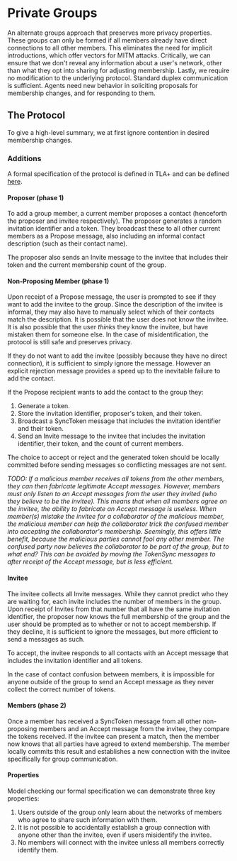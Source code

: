 # Private Groups

An alternate groups approach that preserves more privacy properties.
These groups can only be formed if all members already have direct connections to all other members.
This eliminates the need for implicit introductions, which offer vectors for MITM attacks.
Critically, we can ensure that we don't reveal any information about a user's network, other than what they opt into sharing for adjusting membership.
Lastly, we require no modification to the underlying protocol.
Standard duplex communication is sufficient.
Agents need new behavior in soliciting proposals for membership changes, and for responding to them.

## The Protocol

To give a high-level summary, we at first ignore contention in desired membership changes.

### Additions

A formal specification of the protocol is defined in TLA+ and can be defined [here](./2022-06-11-private-groups/groups_invite_without_competition.tla).

#### Proposer (phase 1)

To add a group member, a current member proposes a contact (henceforth the proposer and invitee respectively).
The proposer generates a random invitation identifier and a token.
They broadcast these to all other current members as a Propose message, also including an informal contact description (such as their contact name).

The proposer also sends an Invite message to the invitee that includes their token and the current membership count of the group.

#### Non-Proposing Member (phase 1)

Upon receipt of a Propose message, the user is prompted to see if they want to add the invitee to the group.
Since the description of the invitee is informal, they may also have to manually select which of their contacts match the description.
It is possible that the user does not know the invitee.
It is also possible that the user _thinks_ they know the invitee, but have mistaken them for someone else.
In the case of misidentification, the protocol is still safe and preserves privacy.

If they do not want to add the invitee (possibly because they have no direct connection), it is sufficient to simply ignore the message.
However an explicit rejection message provides a speed up to the inevitable failure to add the contact.

If the Propose recipient wants to add the contact to the group they:
  1. Generate a token.
  1. Store the invitation identifier, proposer's token, and their token.
  1. Broadcast a SyncToken message that includes the invitation identifier and their token.
  1. Send an Invite message to the invitee that includes the invitation identifier, their token, and the count of current members.

The choice to accept or reject and the generated token should be locally committed before sending messages so conflicting messages are not sent.

_TODO: If a malicious member receives all tokens from the other members, they can then fabricate legitimate Accept messages.
However, members must only listen to an Accept messages from the user they invited (who they believe to be the invitee).
This means that when all members agree on the invitee, the ability to fabricate an Accept message is useless.
When member(s) mistake the invitee for a collaborator of the malicious member, the malicious member can help the collaborator trick the confused member into accepting the collaborator's membership.
Seemingly, this offers little benefit, because the malicious parties cannot fool any other member.
The confused party now believes the collaborator to be part of the group, but to what end?
This can be avoided by moving the TokenSync messages to after receipt of the Accept message, but is less efficient._

#### Invitee

The invitee collects all Invite messages.
While they cannot predict who they are waiting for, each invite includes the number of members in the group.
Upon receipt of Invites from that number that all have the same invitation identifier, the proposer now knows the full membership of the group and the user should be prompted as to whether or not to accept membership.
If they decline, it is sufficient to ignore the messages, but more efficient to send a messages as such.

To accept, the invitee responds to all contacts with an Accept message that includes the invitation identifier and all tokens.

In the case of contact confusion between members, it is impossible for anyone outside of the group to send an Accept message as they never collect the correct number of tokens.

#### Members (phase 2)

Once a member has received a SyncToken message from all other non-proposing members and an Accept message from the invitee, they compare the tokens received.
If the invitee can present a match, then the member now knows that all parties have agreed to extend membership.
The member locally commits this result and establishes a new connection with the invitee specifically for group communication.

#### Properties

Model checking our formal specification we can demonstrate three key properties:
  1. Users outside of the group only learn about the networks of members who agree to share such information with them.
  1. It is not possible to accidentally establish a group connection with anyone other than the invitee, even if users misidentify the invitee.
  1. No members will connect with the invitee unless all members correctly identify them.
